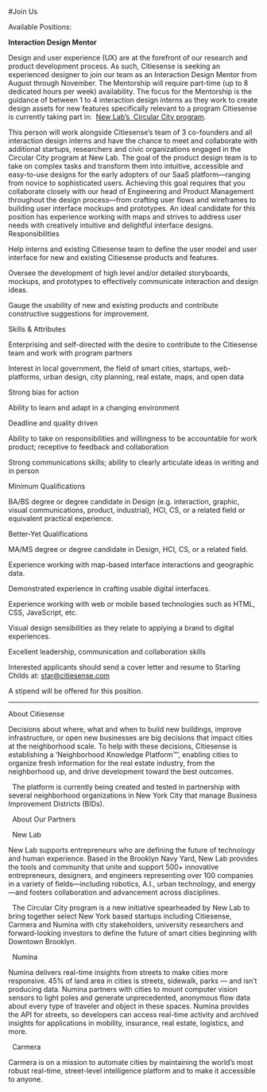 #Join Us 

Available Positions:

**Interaction Design Mentor**

Design and user experience (UX) are at the forefront of our research and product development process. As such, Citiesense is seeking an experienced designer to join our team as an Interaction Design Mentor from August through November. The Mentorship will require part-time (up to 8 dedicated hours per week) availability. The focus for the Mentorship is the guidance of between 1 to 4 interaction design interns as they work to create design assets for new features specifically relevant to a program Citiesense is currently taking part in:  [New Lab’s  Circular City program](https://newlab.com/announcements/new-lab-city-the-circular-city/).

This person will work alongside Citiesense’s team of 3 co-founders and all interaction design interns and have the chance to meet and collaborate with additional startups, researchers and civic organizations engaged in the Circular City program at New Lab. The goal of the product design team is to take on complex tasks and transform them into intuitive, accessible and easy-to-use designs for the early adopters of our SaaS platform—ranging from novice to sophisticated users. Achieving this goal requires that you collaborate closely with our head of Engineering and Product Management throughout the design process—from crafting user flows and wireframes to building user interface mockups and prototypes. An ideal candidate for this position has experience working with maps and strives to address user needs with creatively intuitive and delightful interface designs.
Responsibilities

Help interns and existing Citiesense team to define the user model and user interface for new and existing Citiesense products and features.

Oversee the development of high level and/or detailed storyboards, mockups, and prototypes to effectively communicate interaction and design ideas.

Gauge the usability of new and existing products and contribute constructive suggestions for improvement.

Skills & Attributes

Enterprising and self-directed with the desire to contribute to the Citiesense team and work with program partners

Interest in local government, the field of smart cities, startups, web-platforms, urban design, city planning, real estate, maps, and open data  

Strong bias for action

Ability to learn and adapt in a changing environment

Deadline and quality driven

Ability to take on responsibilities and willingness to be accountable for work product; receptive to feedback and collaboration

Strong communications skills; ability to clearly articulate ideas in writing and in person


Minimum Qualifications

BA/BS degree or degree candidate in Design (e.g. interaction, graphic, visual communications, product, industrial), HCI, CS, or a related field or equivalent practical experience.

Better-Yet Qualifications

MA/MS degree or degree candidate in Design, HCI, CS, or a related field.

Experience working with map-based interface interactions and geographic data.

Demonstrated experience in crafting usable digital interfaces.

Experience working with web or mobile based technologies such as HTML, CSS, JavaScript, etc.

Visual design sensibilities as they relate to applying a brand to digital experiences.

Excellent leadership, communication and collaboration skills

Interested applicants should send a cover letter and resume to Starling Childs at: star@citiesense.com

A stipend will be offered for this position.

__________

About Citiesense

Decisions about where, what and when to build new buildings, improve infrastructure, or open new businesses are big decisions that impact cities at the neighborhood scale. To help with these decisions, Citiesense is establishing a ‘Neighborhood Knowledge Platform™’, enabling cities to organize fresh information for the real estate industry, from the neighborhood up, and drive development toward the best outcomes.

 
The platform is currently being created and tested in partnership with several neighborhood organizations in New York City that manage Business Improvement Districts (BIDs).

 
About Our Partners

 
New Lab

New Lab supports entrepreneurs who are defining the future of technology and human experience. Based in the Brooklyn Navy Yard, New Lab provides the tools and community that unite and support 500+ innovative entrepreneurs, designers, and engineers representing over 100 companies in a variety of fields—including robotics, A.I., urban technology, and energy—and fosters collaboration and advancement across disciplines.

 
The Circular City program is a new initiative spearheaded by New Lab to bring together select New York based startups including Citiesense, Carmera and Numina with city stakeholders, university researchers and forward-looking investors to define the future of smart cities beginning with Downtown Brooklyn.

 
Numina

Numina delivers real-time insights from streets to make cities more responsive. 45% of land area in cities is streets, sidewalk, parks — and isn’t producing data. Numina partners with cities to mount computer vision sensors to light poles and generate unprecedented, anonymous flow data about every type of traveler and object in these spaces. Numina provides the API for streets, so developers can access real-time activity and archived insights for applications in mobility, insurance, real estate, logistics, and more.

 
Carmera

Carmera is on a mission to automate cities by maintaining the world’s most robust real-time, street-level intelligence platform and to make it accessible to anyone.
